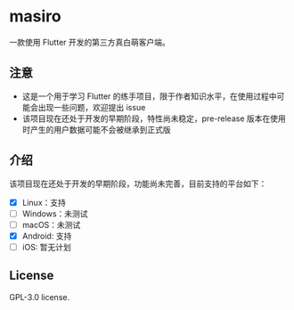 # masiro

一款使用 Flutter 开发的第三方真白萌客户端。

## 注意

- 这是一个用于学习 Flutter 的练手项目，限于作者知识水平，在使用过程中可能会出现一些问题，欢迎提出 issue
- 该项目现在还处于开发的早期阶段，特性尚未稳定，pre-release 版本在使用时产生的用户数据可能不会被继承到正式版

## 介绍

该项目现在还处于开发的早期阶段，功能尚未完善，目前支持的平台如下：

- [x] Linux：支持
- [ ] Windows：未测试
- [ ] macOS：未测试
- [x] Android: 支持
- [ ] iOS: 暂无计划

## License

GPL-3.0 license.
